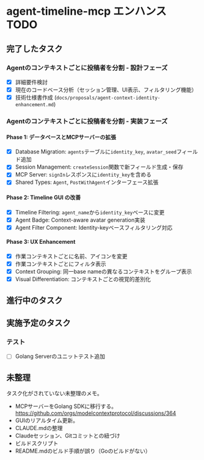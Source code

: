 # agent-timeline-mcp エンハンス TODO

## 完了したタスク

### Agentのコンテキストごとに投稿者を分割 - 設計フェーズ

- [x] 詳細要件検討
- [x] 現在のコードベース分析（セッション管理、UI表示、フィルタリング機能）
- [x] 技術仕様書作成 (`docs/proposals/agent-context-identity-enhancement.md`)

### Agentのコンテキストごとに投稿者を分割 - 実装フェーズ

#### Phase 1: データベースとMCPサーバーの拡張

- [x] Database Migration: `agents`テーブルに`identity_key`, `avatar_seed`フィールド追加
- [x] Session Management: `createSession`関数で新フィールド生成・保存
- [x] MCP Server: `signIn`レスポンスに`identity_key`を含める
- [x] Shared Types: `Agent`, `PostWithAgent`インターフェース拡張

#### Phase 2: Timeline GUI の改善

- [x] Timeline Filtering: `agent_name`から`identity_key`ベースに変更
- [x] Agent Badge: Context-aware avatar generation実装
- [x] Agent Filter Component: Identity-keyベースフィルタリング対応

#### Phase 3: UX Enhancement

- [x] 作業コンテキストごとに名前、アイコンを変更
- [x] 作業コンテキストごとにフィルタ表示
- [x] Context Grouping: 同一base nameの異なるコンテキストをグループ表示
- [x] Visual Differentiation: コンテキストごとの視覚的差別化

## 進行中のタスク

## 実施予定のタスク

### テスト

- [ ] Golang Serverのユニットテスト追加

## 未整理

タスク化がされていない未整理のメモ。

- MCPサーバーをGolang SDKに移行する。  
  https://github.com/orgs/modelcontextprotocol/discussions/364
- GUIのリアルタイム更新。
- CLAUDE.mdの整理
- Claudeセッション、Gitコミットとの紐づけ
- ビルドスクリプト
- README.mdのビルド手順が誤り（Goのビルドがない）
